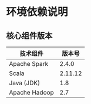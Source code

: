 # 环境依赖说明

## 核心组件版本

| 技术组件       | 版本号       |
|---------------|-------------|
| Apache Spark  | 2.4.0       |
| Scala         | 2.11.12     |
| Java (JDK)    | 1.8         |
| Apache Hadoop | 2.7         |

